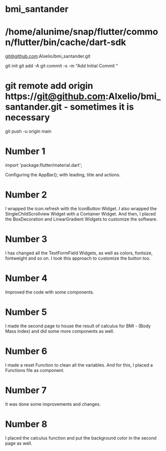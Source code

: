 # bmi_santander
# /home/alunime/snap/flutter/common/flutter/bin/cache/dart-sdk


git@github.com:Alxelio/bmi_santander.git

git init
git add -A
git commit -s -m "Add Initial Commit "
# git remote add origin https://git@github.com:Alxelio/bmi_santander.git - sometimes it is necessary
git push -u origin main 

# Number 1
import 'package:flutter/material.dart';

Configuring the AppBar(); with leading, title and actions.

# Number 2
I wrapped the icon.refresh with the IconButton Widget. I also wrapped the SingleChildScrollview Widget with a Container Widget.
And then, I placed the BoxDecoration and LinearGradient Widgets to customize the software.

# Number 3
I has changed all the TextFormField Widgets, as well as colors, fontsize, fontweight and so on. I took this approach to customize the button too.

# Number 4
Improved the code with some components.

# Number 5
I made the second page to house the result of calculus for BMI - (Body Mass Index) and did some more components as well.

# Number 6
I made a reset Function to clean all the variables. And for this, I placed a Functions file as component.

# Number 7
It was done some improvements and changes.

# Number 8
I placed the calculus function and put the background color in the second page as well. 



